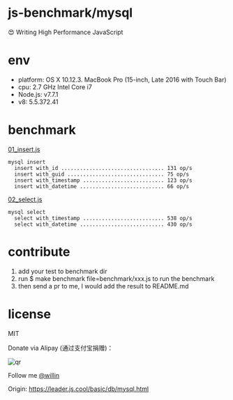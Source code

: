# js-benchmark/mysql

:heart_eyes: Writing High Performance JavaScript

# env

* platform: OS X 10.12.3. MacBook Pro (15-inch, Late 2016 with Touch Bar)
* cpu: 2.7 GHz Intel Core i7
* Node.js: v7.7.1
* v8: 5.5.372.41

# benchmark

[01_insert.js](benchmark/01_insert.js)
```
mysql insert
  insert with_id ................................. 131 op/s
  insert with_guid ............................... 75 op/s
  insert with_timestamp .......................... 123 op/s
  insert with_datetime ........................... 66 op/s
```

[02_select.js](benchmark/02_select.js)
```
mysql select
  select with_timestamp .......................... 538 op/s
  select with_datetime ........................... 430 op/s
```

# contribute

1. add your test to benchmark dir
1. run $ make benchmark file=benchmark/xxx.js to run the benchmark
1. then send a pr to me, I would add the result to README.md

# license

MIT

Donate via Alipay (通过支付宝捐赠)：

![qr](https://cloud.githubusercontent.com/assets/1890238/15489630/fccbb9cc-2193-11e6-9fed-b93c59d6ef37.png)

Follow me [@willin](https://github.com/willin)

Origin: <https://leader.js.cool/basic/db/mysql.html>
